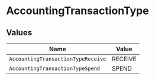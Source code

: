 # AccountingTransactionType


## Values

| Name                               | Value                              |
| ---------------------------------- | ---------------------------------- |
| `AccountingTransactionTypeReceive` | RECEIVE                            |
| `AccountingTransactionTypeSpend`   | SPEND                              |